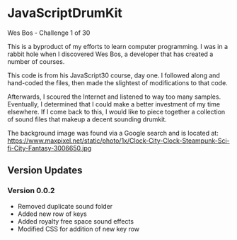 # JavaScriptDrumKit
Wes Bos - Challenge 1 of 30

This is a byproduct of my efforts to learn computer programming. 
I was in a rabbit hole when I discovered Wes Bos, a developer that 
has created a number of courses. 

This code is from his JavaScript30 course, day one. I followed along 
and hand-coded the files, then made the slightest of modifications to that code.

Afterwards, I scoured the Internet and listened to way too many samples. 
Eventually, I determined that I could make a better investment of my time 
elsewhere. If I come back to this, I would like to piece together a collection 
of sound files that makeup a decent sounding drumkit. 

The background image was found via a Google search and is located at: 
https://www.maxpixel.net/static/photo/1x/Clock-City-Clock-Steampunk-Sci-fi-City-Fantasy-3006650.jpg

## Version Updates
### Version 0.0.2
* Removed duplicate sound folder
* Added new row of keys
* Added royalty free space sound effects
* Modified CSS for addition of new key row


